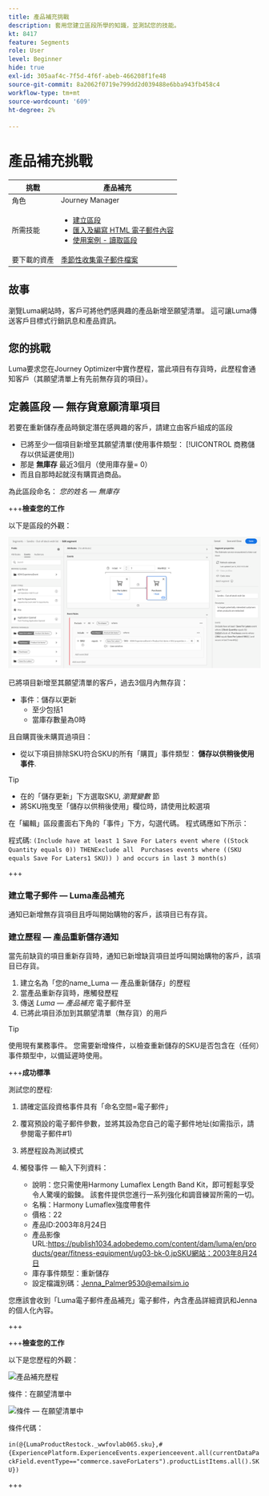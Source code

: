 ```yaml
---
title: 產品補充挑戰
description: 套用您建立區段所學的知識，並測試您的技能。
kt: 8417
feature: Segments
role: User
level: Beginner
hide: true
exl-id: 305aaf4c-7f5d-4f6f-abeb-466208f1fe48
source-git-commit: 8a2062f0719e799dd2d039488e6bba943fb458c4
workflow-type: tm+mt
source-wordcount: '609'
ht-degree: 2%

---
```


# 產品補充挑戰

| 挑戰 | 產品補充 |
|---|---|
| 角色 | Journey Manager |
| 所需技能 | <ul><li>[建立區段](https://experienceleague.adobe.com/docs/journey-optimizer-learn/tutorials/create-segments.html?lang=en)</li><li> [匯入及編寫 HTML 電子郵件內容](https://experienceleague.adobe.com/docs/journey-optimizer-learn/tutorials/create-messages/import-and-author-html-email-content.html?lang=en)</li><li>[使用案例 - 讀取區段](https://experienceleague.adobe.com/docs/journey-optimizer-learn/tutorials/create-journeys/use-case-read-segment.html?lang=en)</li> |
| 要下載的資產 | [季節性收集電子郵件檔案](/help/challenges/assets/email-assets/emails-seasonal-collection-announcement.zip) |

## 故事

瀏覽Luma網站時，客戶可將他們感興趣的產品新增至願望清單。 這可讓Luma傳送客戶目標式行銷訊息和產品資訊。

## 您的挑戰

Luma要求您在Journey Optimizer中實作歷程，當此項目有存貨時，此歷程會通知客戶（其願望清單上有先前無存貨的項目）。

## 定義區段 — 無存貨意願清單項目

若要在重新儲存產品時鎖定潛在感興趣的客戶，請建立由客戶組成的區段

* 已將至少一個項目新增至其願望清單(使用事件類型： [!UICONTROL 商務儲存以供延遲使用])
* 那是 **無庫存** 最近3個月（使用庫存量= 0）
* 而且自那時起就沒有購買過商品。

為此區段命名： *您的姓名 — 無庫存*

+++**檢查您的工作**

以下是區段的外觀：

![段 — 無庫存願望清單項](/help/challenges/assets/C1-S2.png)

已將項目新增至其願望清單的客戶，過去3個月內無存貨：

* 事件：儲存以更新
   * 至少包括1
   * 當庫存數量為0時

且自購買後未購買過項目：

* 從以下項目排除SKU符合SKU的所有「購買」事件類型： **儲存以供稍後使用事件**.

>[!TIP]
> * 在的「儲存更新」下方選取SKU, *瀏覽變數* 節
> * 將SKU拖曳至「儲存以供稍後使用」欄位時，請使用比較選項


在「編輯」區段畫面右下角的「事件」下方，勾選代碼。 程式碼應如下所示：

程式碼:
```(Include have at least 1 Save For Laters event where ((Stock Quantity equals 0)) THENExclude all  Purchases events where ((SKU equals Save For Laters1 SKU)) ) and occurs in last 3 month(s)```

+++

### 建立電子郵件 — Luma產品補充

通知已新增無存貨項目且呼叫開始購物的客戶，該項目已有存貨。

### 建立歷程 — 產品重新儲存通知

當先前缺貨的項目重新存貨時，通知已新增缺貨項目並呼叫開始購物的客戶，該項目已存貨。

1. 建立名為「您的name_Luma — 產品重新儲存」的歷程
1. 當產品重新存貨時，應觸發歷程
1. 傳送 *Luma — 產品補充* 電子郵件至
1. 已將此項目添加到其願望清單（無存貨）的用戶

>[!TIP]
>
> 使用現有業務事件。 您需要新增條件，以檢查重新儲存的SKU是否包含在（任何）事件類型中，以備延遲時使用。

+++**成功標準**

測試您的歷程:

1. 請確定區段資格事件具有「命名空間=電子郵件」
1. 覆寫預設的電子郵件參數，並將其設為您自己的電子郵件地址(如需指示，請參閱電子郵件#1)
1. 將歷程設為測試模式
1. 觸發事件 — 輸入下列資料：

   * 說明：您只需使用Harmony Lumaflex Length Band Kit，即可輕鬆享受令人驚嘆的鍛鍊。 該套件提供您進行一系列強化和調音練習所需的一切。
   * 名稱：Harmony Lumaflex強度帶套件
   * 價格：22
   * 產品ID:2003年8月24日
   * 產品影像URL:https://publish1034.adobedemo.com/content/dam/luma/en/products/gear/fitness-equipment/ug03-bk-0.jpSKU網站：2003年8月24日
   * 庫存事件類型：重新儲存
   * 設定檔識別碼：Jenna_Palmer9530@emailsim.io

您應該會收到「Luma電子郵件產品補充」電子郵件，內含產品詳細資訊和Jenna的個人化內容。

+++

+++**檢查您的工作**

以下是您歷程的外觀：

![產品補充歷程](/help/challenges/assets/c3-j3-journey.png)

條件：在願望清單中

![條件 — 在願望清單中](/help/challenges/assets/c3-j3-condition.png)

條件代碼：

```in(@{LumaProductRestock._wwfovlab065.sku},#{ExperiencePlatform.ExperienceEvents.experienceevent.all(currentDataPackField.eventType=="commerce.saveForLaters").productListItems.all().SKU})```

+++
